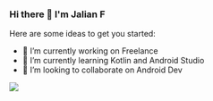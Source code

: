 ### Hi there 👋 I'm Jalian F

Here are some ideas to get you started:

- 🔭 I’m currently working on Freelance
- 🌱 I’m currently learning Kotlin and Android Studio
- 👯 I’m looking to collaborate on Android Dev

<img src="https://github-readme-stats.vercel.app/api?username=jlianf&&show_icons=true&title_color=ffffff&icon_color=bb2acf&text_color=daf7dc&bg_color=151515">
